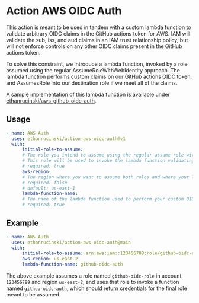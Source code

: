 # Action AWS OIDC Auth

This action is meant to be used in tandem with a custom lambda function to validate arbitrary OIDC claims in the GitHub actions token for AWS. IAM will validate the sub, iss, and aud claims in an IAM trust relationship policy, but will not enforce controls on any other OIDC claims present in the GitHub actions token.

To solve this constraint, we introduce a lambda function, invoked by a role assumed using the regular AssumeRoleWithWebIdentity approach. The lambda function performs custom claims on our GitHub actions OIDC token, and AssumesRole into our destination role if we meet all of the claims.

A sample implementation of this lambda function is available under [ethanrucinski/aws-github-oidc-auth](https://github.com/ethanrucinski/aws-github-oidc-auth).

## Usage

```yaml
- name: AWS Auth
  uses: ethanrucinski/action-aws-oidc-auth@v1
  with:
      initial-role-to-assume:
      # The role you intend to assume using the regular assume role with GitHub OIDC token
      # This role will be used to invoke the lambda function validating custom claims
      # required: true
      aws-region:
      # The region where you want to assume both roles and where your lambda function is deployed
      # required: false
      # default: us-east-1
      lambda-function-name:
      # The name of the lambda function used to perform your custom OIDC claim validation
      # required: true
```

## Example

```yaml
- name: AWS Auth
  uses: ethanrucinski/action-aws-oidc-auth@main
  with:
      initial-role-to-assume: arn:aws:iam::123456789:role/github-oidc-role
      aws-region: us-east-2
      lambda-function-name: github-oidc-auth
```

The above example assumes a role named `github-oidc-role` in account `123456789` and region `us-east-2`, and uses that role to invoke a function named `github-oidc-auth`, which should return credentials for the final role meant to be assumed.
